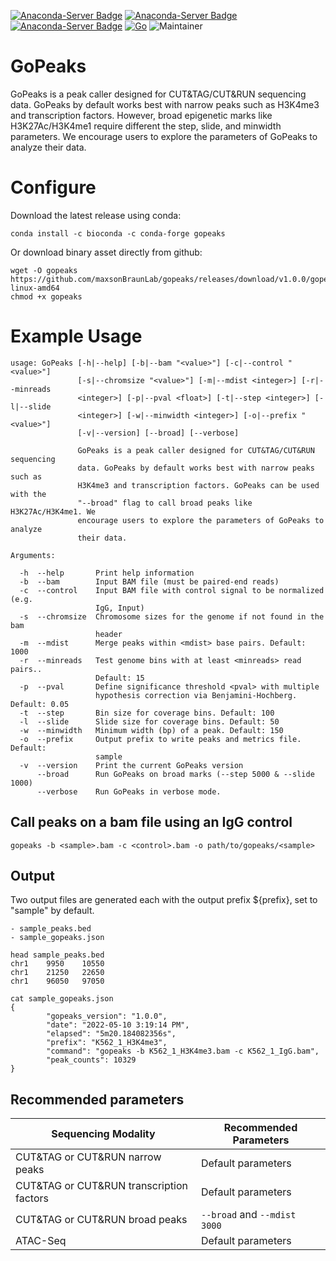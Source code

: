 [![Anaconda-Server Badge](https://anaconda.org/bioconda/gopeaks/badges/version.svg)](https://anaconda.org/bioconda/gopeaks)
[![Anaconda-Server Badge](https://anaconda.org/bioconda/gopeaks/badges/downloads.svg)](https://anaconda.org/bioconda/gopeaks)
[![Anaconda-Server Badge](https://anaconda.org/bioconda/gopeaks/badges/license.svg)](https://anaconda.org/bioconda/gopeaks)
[![Go](https://github.com/maxsonBraunLab/gopeaks/actions/workflows/go.yml/badge.svg?branch=main)](https://github.com/maxsonBraunLab/gopeaks/actions/workflows/go.yml)
![Maintainer](https://img.shields.io/badge/maintainer-gartician-blue)

# GoPeaks

GoPeaks is a peak caller designed for CUT&TAG/CUT&RUN sequencing data. GoPeaks by default works best with narrow peaks such as H3K4me3 and transcription factors. However, broad epigenetic marks like H3K27Ac/H3K4me1 require different the step, slide, and minwidth parameters. We encourage users to explore the parameters of GoPeaks to analyze their data.

# Configure

Download the latest release using conda: 

```
conda install -c bioconda -c conda-forge gopeaks
```

Or download binary asset directly from github: 

```
wget -O gopeaks https://github.com/maxsonBraunLab/gopeaks/releases/download/v1.0.0/gopeaks-linux-amd64
chmod +x gopeaks
```

# Example Usage

```
usage: GoPeaks [-h|--help] [-b|--bam "<value>"] [-c|--control "<value>"]
               [-s|--chromsize "<value>"] [-m|--mdist <integer>] [-r|--minreads
               <integer>] [-p|--pval <float>] [-t|--step <integer>] [-l|--slide
               <integer>] [-w|--minwidth <integer>] [-o|--prefix "<value>"]
               [-v|--version] [--broad] [--verbose]

               GoPeaks is a peak caller designed for CUT&TAG/CUT&RUN sequencing
               data. GoPeaks by default works best with narrow peaks such as
               H3K4me3 and transcription factors. GoPeaks can be used with the
               "--broad" flag to call broad peaks like H3K27Ac/H3K4me1. We
               encourage users to explore the parameters of GoPeaks to analyze
               their data.

Arguments:

  -h  --help       Print help information
  -b  --bam        Input BAM file (must be paired-end reads)
  -c  --control    Input BAM file with control signal to be normalized (e.g.
                   IgG, Input)
  -s  --chromsize  Chromosome sizes for the genome if not found in the bam
                   header
  -m  --mdist      Merge peaks within <mdist> base pairs. Default: 1000
  -r  --minreads   Test genome bins with at least <minreads> read pairs..
                   Default: 15
  -p  --pval       Define significance threshold <pval> with multiple
                   hypothesis correction via Benjamini-Hochberg. Default: 0.05
  -t  --step       Bin size for coverage bins. Default: 100
  -l  --slide      Slide size for coverage bins. Default: 50
  -w  --minwidth   Minimum width (bp) of a peak. Default: 150
  -o  --prefix     Output prefix to write peaks and metrics file. Default:
                   sample
  -v  --version    Print the current GoPeaks version
      --broad      Run GoPeaks on broad marks (--step 5000 & --slide 1000)
      --verbose    Run GoPeaks in verbose mode.

```

## Call peaks on a bam file using an IgG control

```
gopeaks -b <sample>.bam -c <control>.bam -o path/to/gopeaks/<sample>
```

## Output

Two output files are generated each with the output prefix ${prefix}, set to "sample" by default.

    - sample_peaks.bed
    - sample_gopeaks.json

```
head sample_peaks.bed
chr1	9950	10550
chr1	21250	22650
chr1	96050	97050
```

```
cat sample_gopeaks.json
{
        "gopeaks_version": "1.0.0",
        "date": "2022-05-10 3:19:14 PM",
        "elapsed": "5m20.184082356s",
        "prefix": "K562_1_H3K4me3",
        "command": "gopeaks -b K562_1_H3K4me3.bam -c K562_1_IgG.bam",
        "peak_counts": 10329
}
```

## Recommended parameters

| Sequencing Modality                      | Recommended Parameters       |
| ---------------------------------------- | ---------------------------- |
| CUT&TAG or CUT&RUN narrow peaks          | Default parameters           |
| CUT&TAG or CUT&RUN transcription factors | Default parameters           |
| CUT&TAG or CUT&RUN broad peaks           | `--broad` and `--mdist 3000` |
| ATAC-Seq                                 | Default parameters           |

